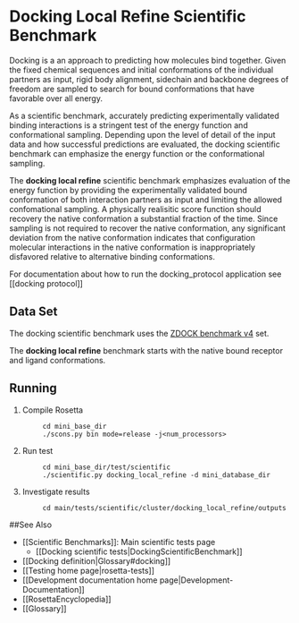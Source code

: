 Docking Local Refine Scientific Benchmark
=========================================

Docking is a an approach to predicting how molecules bind together.
Given the fixed chemical sequences and initial conformations of the
individual partners as input, rigid body alignment, sidechain and
backbone degrees of freedom are sampled to search for bound
conformations that have favorable over all energy.

As a scientific benchmark, accurately predicting experimentally
validated binding interactions is a stringent test of the energy
function and conformational sampling. Depending upon the level of detail
of the input data and how successful predictions are evaluated, the
docking scientific benchmark can emphasize the energy function or the
conformational sampling.

The **docking local refine** scientific benchmark emphasizes evaluation
of the energy function by providing the experimentally validated bound
conformation of both interaction partners as input and limiting the
allowed confomational sampling. A physically realisitic score function
should recovery the native conformation a substantial fraction of the
time. Since sampling is not required to recover the native conformation,
any significant deviation from the native conformation indicates that
configuration molecular interactions in the native conformation is
inappropriately disfavored relative to alternative binding
conformations.

For documentation about how to run the docking\_protocol application see [[docking protocol]]

Data Set
--------

The docking scientific benchmark uses the [ZDOCK benchmark
v4](http://zlab.umassmed.edu/zdock/benchmark.shtml) set.

The **docking local refine** benchmark starts with the native bound
receptor and ligand conformations.

Running
-------

1.  Compile Rosetta

             cd mini_base_dir
             ./scons.py bin mode=release -j<num_processors>

2.  Run test

             cd mini_base_dir/test/scientific
             ./scientific.py docking_local_refine -d mini_database_dir

3.  Investigate results

             cd main/tests/scientific/cluster/docking_local_refine/outputs

##See Also

* [[Scientific Benchmarks]]: Main scientific tests page
    - [[Docking scientific tests|DockingScientificBenchmark]]
* [[Docking definition|Glossary#docking]]
* [[Testing home page|rosetta-tests]]
* [[Development documentation home page|Development-Documentation]]
* [[RosettaEncyclopedia]]
* [[Glossary]]
